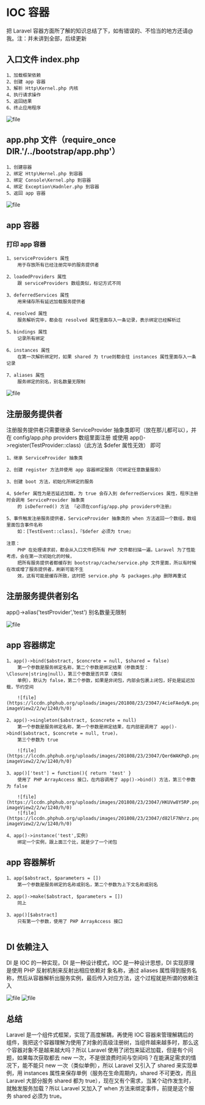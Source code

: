 # IOC 容器

把 Laravel 容器方面所了解的知识总结了下，如有错误的、不恰当的地方还请@我。注：并未讲到全部，后续更新

## 入口文件 index.php

```
1、加载框架依赖
2、创建 app 容器
3、解析 Http\Kernel.php 内核
4、执行请求操作
5、返回结果
6、终止应用程序
```
![file](https://lccdn.phphub.org/uploads/images/201808/23/23047/kzuImouMTL.png?imageView2/2/w/1240/h/0)

## app.php 文件（require_once __DIR__.'/../bootstrap/app.php'）

```
1、创建容器
2、绑定 Http\Hernel.php 到容器
3、绑定 Console\Kernel.php 到容器
4、绑定 Exception\Hadnler.php 到容器
5、返回 app 容器
```
![file](https://lccdn.phphub.org/uploads/images/201808/23/23047/muipVNnQMe.png?imageView2/2/w/1240/h/0)

## app 容器

### 打印 app 容器

```
1、serviceProviders 属性
    用于存放所有已经注册完毕的服务提供者

2、loadedProviders 属性
    跟 serviceProviders 数组类似，标记方式不同

3、deferredServices 属性
    用来储存所有延迟加载服务提供者

4、resolved 属性
    服务解析完毕，都会在 resolved 属性里面存入一条记录，表示绑定已经解析过

5、bindings 属性
    记录所有绑定

6、instances 属性
    在第一次解析绑定时，如果 shared 为 true则都会往 instances 属性里面存入一条记录

7、aliases 属性
    服务绑定的别名，别名数量无限制

```
![file](https://lccdn.phphub.org/uploads/images/201808/23/23047/VtCKhcrcyC.png?imageView2/2/w/1240/h/0)

## 注册服务提供者

注册服务提供者只需要继承 ServiceProvider 抽象类即可（放在那儿都可以），并在 config/app.php providers 数组里面注册
或使用 app()->register(TestProvider::class)（此方法 $defer 属性无效） 即可

```
1、继承 ServiceProvider 抽象类

2、创建 register 方法并使用 app 容器绑定服务（可绑定任意数量服务）

3、创建 boot 方法，初始化所绑定的服务

4、$defer 属性为是否延迟加载，为 true 会存入到 deferredServices 属性，程序注册时会调用 ServiceProvider 抽象类
	的 isDeferred() 方法 『必须在config/app.php providers中注册』

5、事件触发注册服务提供者，ServiceProvider 抽象类的 when 方法返回一个数组，数组里面包含事件名称 
	如：[TestEvent::class]，『$defer 必须为 true』

注意：
    PHP 在处理请求前，都会从入口文件把所有 PHP 文件都扫描一遍。Laravel 为了性能考虑，会在第一次初始化的时候，
	把所有服务提供者都缓存到 bootstrap/cache/service.php 文件里面，所以有时候在改或增了服务提供者，刷新可能不生
	效，这有可能是缓存所致，这时把 service.php 与 packages.php 删除再重试

```

## 注册服务提供者别名

app()->alias('testProvider','test')  别名数量无限制

![file](https://lccdn.phphub.org/uploads/images/201808/23/23047/8D6amdy1ZF.png?imageView2/2/w/1240/h/0)

## app 容器绑定

```
1、app()->bind($abstract, $concrete = null, $shared = false)
    第一个参数是服务绑定名称，第二个参数是绑定结果（参数类型：\Closure|string|null），第三个参数是否共享（类似
	单例），默认为 false，第二个参数，如果是非闭包，内部会包裹上闭包，好处是延迟加载，节约空间

    ![file](https://lccdn.phphub.org/uploads/images/201808/23/23047/4cieFAedyN.png?imageView2/2/w/1240/h/0)

2、app()->singleton($abstract, $concrete = null)
    第一个参数是服务绑定名称，第一个参数是绑定结果，在内部是调用了 app()->bind($abstract, $concrete = null, true)，
	第三个参数为 true

    ![file](https://lccdn.phphub.org/uploads/images/201808/23/23047/Qer6WAKPqD.png?imageView2/2/w/1240/h/0)

3、app()['test'] = function(){ return 'test' }
    使用了 PHP ArrayAccess 接口，在内容调用了 app()->bind() 方法，第三个参数为 false

    ![file](https://lccdn.phphub.org/uploads/images/201808/23/23047/HKUVw8Y5RP.png?imageView2/2/w/1240/h/0)
	![file](https://lccdn.phphub.org/uploads/images/201808/23/23047/d82lF7Nhrz.png?imageView2/2/w/1240/h/0)
	
4、app()->instance('test',实例)
    绑定一个实例，跟上面三个比，就是少了一个闭包

```

## app 容器解析

```
1、app($abstract, $parameters = [])
    第一个参数是服务绑定的名称或别名，第二个参数为上下文名称或别名
    
2、app()->make($abstract, $parameters = [])
    同上

3、app()[$abstract]
    只有第一个参数，使用了 PHP ArrayAccess 接口
	
```


## DI 依赖注入

DI 是 IOC 的一种实现，DI 是一种设计模式，IOC 是一种设计思想，DI 实现原理是使用 PHP 反射机制来反射出相应依赖对
象名称，通过 aliases 属性得到服务名称，然后从容器解析出服务实例，最后传入对应方法，这个过程就是所谓的依赖注入

![file](https://lccdn.phphub.org/uploads/images/201808/23/23047/AihlK26IDc.png?imageView2/2/w/1240/h/0)
![file](https://lccdn.phphub.org/uploads/images/201808/23/23047/VwWEUNfPIv.png?imageView2/2/w/1240/h/0)

## 总结

Laravel 是一个组件式框架，实现了高度解耦，再使用 IOC 容器来管理解耦后的组件，我把这个容器理解为使用了对象的高级注册树，当组件越来越多时，那么这个容器对象不是越来越大吗？所以 Laravel 使用了闭包来延迟加载，但是有个问题，如果每次获取都去 new 一次，不是很浪费时间与空间吗？在能满足需求的情况下，能不能只 new 一次（类似单例），所以 Laravel 又引入了 shared 来实现单例，用 instances 属性来保存单例（服务在生命周期内，shared 不可更改，而且 Laravel 大部分服务 shared 都为 true），现在又有个需求，当某个动作发生时，就触发服务加载？所以 Laravel 又加入了 when 方法来绑定事件，前提是这个服务 shared 必须为 true。












